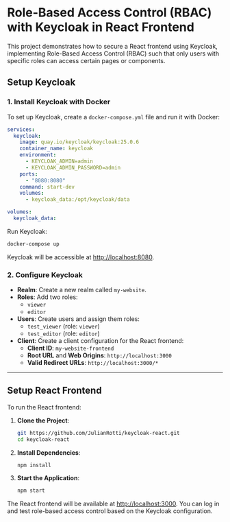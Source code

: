# Role-Based Access Control (RBAC) with Keycloak in React Frontend

This project demonstrates how to secure a React frontend using Keycloak, implementing Role-Based Access Control (RBAC) such that only users with specific roles can access certain pages or components.

## Setup Keycloak

### 1. Install Keycloak with Docker
To set up Keycloak, create a `docker-compose.yml` file and run it with Docker:

```yaml
services:
  keycloak:
    image: quay.io/keycloak/keycloak:25.0.6
    container_name: keycloak
    environment:
      - KEYCLOAK_ADMIN=admin
      - KEYCLOAK_ADMIN_PASSWORD=admin
    ports:
      - "8080:8080"
    command: start-dev
    volumes:
      - keycloak_data:/opt/keycloak/data

volumes:
  keycloak_data:
```

Run Keycloak:
```bash
docker-compose up
```

Keycloak will be accessible at [http://localhost:8080](http://localhost:8080).

### 2. Configure Keycloak

- **Realm**: Create a new realm called `my-website`.
- **Roles**: Add two roles:
  - `viewer`
  - `editor`
- **Users**: Create users and assign them roles:
  - `test_viewer` (role: `viewer`)
  - `test_editor` (role: `editor`)
- **Client**: Create a client configuration for the React frontend:
  - **Client ID**: `my-website-frontend`
  - **Root URL** and **Web Origins**: `http://localhost:3000`
  - **Valid Redirect URLs**: `http://localhost:3000/*`

---

## Setup React Frontend

To run the React frontend:

1. **Clone the Project**:
   ```bash
   git https://github.com/JulianRotti/keycloak-react.git
   cd keycloak-react
   ```

2. **Install Dependencies**:
   ```bash
   npm install
   ```

3. **Start the Application**:
   ```bash
   npm start
   ```

The React frontend will be available at [http://localhost:3000](http://localhost:3000). You can log in and test role-based access control based on the Keycloak configuration.

